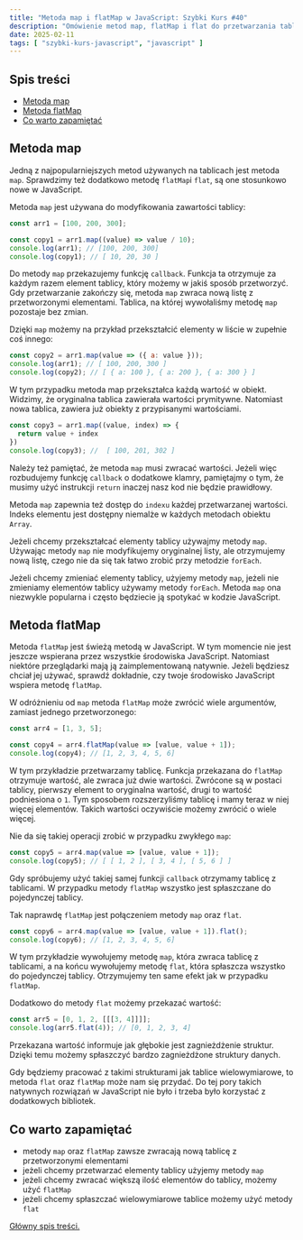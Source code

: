 ```yaml
---
title: "Metoda map i flatMap w JavaScript: Szybki Kurs #40"
description: "Omówienie metod map, flatMap i flat do przetwarzania tablic w JavaScript."
date: 2025-02-11
tags: [ "szybki-kurs-javascript", "javascript" ]
---
```


## Spis treści
* [Metoda map](#metoda-map)
* [Metoda flatMap](#metoda-flatmap)
* [Co warto zapamiętać](#co-warto-zapamiętać)

## <span id="metoda-map">Metoda map</span>

Jedną z najpopularniejszych metod używanych na tablicach jest metoda `map`. Sprawdzimy też dodatkowo metodę `flatMap`i `flat`, są one stosunkowo nowe w JavaScript.

Metoda `map` jest używana do modyfikowania zawartości tablicy:

```js
const arr1 = [100, 200, 300];

const copy1 = arr1.map((value) => value / 10);
console.log(arr1); // [100, 200, 300]
console.log(copy1); // [ 10, 20, 30 ]
```

Do metody `map` przekazujemy funkcję `callback`. Funkcja ta otrzymuje za każdym razem element tablicy, który możemy w jakiś sposób przetworzyć. Gdy przetwarzanie zakończy się, metoda `map` zwraca nową listę z przetworzonymi elementami. Tablica, na której wywołaliśmy metodę `map` pozostaje bez zmian.

Dzięki `map` możemy na przykład przekształcić elementy w liście w zupełnie coś innego:

```js
const copy2 = arr1.map(value => ({ a: value }));
console.log(arr1); // [ 100, 200, 300 ]
console.log(copy2); // [ { a: 100 }, { a: 200 }, { a: 300 } ]
```

W tym przypadku metoda map przekształca każdą wartość w obiekt. Widzimy, że oryginalna tablica zawierała wartości prymitywne. Natomiast nowa tablica, zawiera już obiekty z przypisanymi wartościami.

```js
const copy3 = arr1.map((value, index) => {
  return value + index
})
console.log(copy3); //  [ 100, 201, 302 ]
```

Należy też pamiętać, że metoda `map` musi zwracać wartości. Jeżeli więc rozbudujemy funkcję `callback` o dodatkowe klamry, pamiętajmy o tym, że musimy użyć instrukcji `return` inaczej nasz kod nie będzie prawidłowy.

Metoda `map` zapewnia też dostęp do `indexu`  każdej przetwarzanej wartości. Indeks elementu jest dostępny niemalże w każdych metodach obiektu `Array`.

Jeżeli chcemy przekształcać elementy tablicy używajmy metody `map`. Używając metody `map` nie modyfikujemy oryginalnej listy, ale otrzymujemy nową listę, czego nie da się tak łatwo zrobić przy metodzie `forEach`.

Jeżeli chcemy zmieniać elementy tablicy, użyjemy metody `map`, jeżeli nie zmieniamy elementów tablicy używamy metody `forEach`. Metoda `map` ona niezwykle popularna i często będziecie ją spotykać w kodzie JavaScript.

## <span id="metoda-flatmap">Metoda flatMap</span>

Metoda `flatMap` jest świeżą metodą w JavaScript. W tym momencie nie jest jeszcze wspierana przez wszystkie środowiska JavaScript. Natomiast niektóre przeglądarki mają ją zaimplementowaną natywnie. Jeżeli będziesz chciał jej używać, sprawdź dokładnie, czy twoje środowisko JavaScript wspiera
metodę `flatMap`.

W odróżnieniu od `map` metoda `flatMap` może zwrócić wiele argumentów, zamiast jednego przetworzonego:

```js
const arr4 = [1, 3, 5];

const copy4 = arr4.flatMap(value => [value, value + 1]);
console.log(copy4); // [1, 2, 3, 4, 5, 6]
```

W tym przykładzie przetwarzamy tablicę. Funkcja przekazana do `flatMap` otrzymuje wartość, ale zwraca już dwie wartości. Zwrócone są w postaci tablicy, pierwszy element to oryginalna wartość, drugi to wartość podniesiona o `1`. Tym sposobem rozszerzyliśmy tablicę i mamy teraz w niej więcej
elementów. Takich wartości oczywiście możemy zwrócić o wiele więcej.

Nie da się takiej operacji zrobić w przypadku zwykłego `map`:

```js
const copy5 = arr4.map(value => [value, value + 1]);
console.log(copy5); // [ [ 1, 2 ], [ 3, 4 ], [ 5, 6 ] ]
```

Gdy spróbujemy użyć takiej samej funkcji `callback` otrzymamy tablicę z tablicami. W przypadku metody `flatMap` wszystko jest spłaszczane do pojedynczej tablicy.

Tak naprawdę `flatMap` jest połączeniem metody `map` oraz `flat`.

```js
const copy6 = arr4.map(value => [value, value + 1]).flat();
console.log(copy6); // [1, 2, 3, 4, 5, 6]
```

W tym przykładzie wywołujemy metodę `map`, która zwraca tablicę z tablicami, a na końcu wywołujemy metodę `flat`, która spłaszcza wszystko do pojedynczej tablicy. Otrzymujemy ten same efekt jak w przypadku `flatMap`.

Dodatkowo do metody `flat` możemy przekazać wartość:

```js
const arr5 = [0, 1, 2, [[[3, 4]]]];
console.log(arr5.flat(4)); // [0, 1, 2, 3, 4]
```

Przekazana wartość informuje jak głębokie jest zagnieżdżenie struktur. Dzięki temu możemy spłaszczyć bardzo zagnieżdżone struktury danych.

Gdy będziemy pracować z takimi strukturami jak tablice wielowymiarowe, to metoda `flat` oraz `flatMap` może nam się przydać. Do tej pory takich natywnych rozwiązań w JavaScript nie było i trzeba było korzystać z dodatkowych bibliotek.

## <span id="co-warto-zapamietac">Co warto zapamiętać</span>

- metody `map` oraz `flatMap` zawsze zwracają nową tablicę z przetworzonymi elementami
- jeżeli chcemy przetwarzać elementy tablicy użyjemy metody `map`
- jeżeli chcemy zwracać większą ilość elementów do tablicy, możemy użyć `flatMap`
- jeżeli chcemy spłaszczać wielowymiarowe tablice możemy użyć metody `flat`

[Główny spis treści.](https://zacznijprogramowac.net/szybki-kurs-javascript/spis-tresci/)
